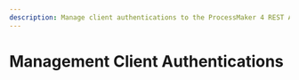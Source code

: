 ```yaml
---
description: Manage client authentications to the ProcessMaker 4 REST API.
---
```


# Management Client Authentications

